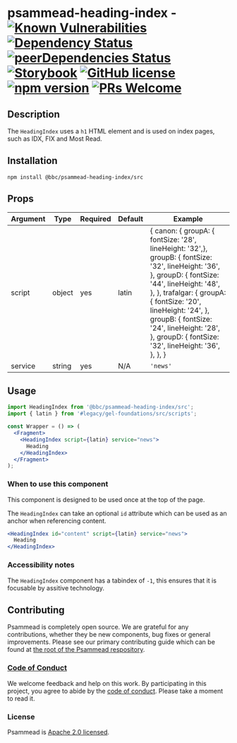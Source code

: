 <!-- prettier-ignore -->
# psammead-heading-index - [![Known Vulnerabilities](https://snyk.io/test/github/bbc/psammead/badge.svg?targetFile=packages%2Fcomponents%2Fpsammead-heading-index%2Fpackage.json)](https://snyk.io/test/github/bbc/psammead?targetFile=packages%2Fcomponents%2Fpsammead-heading-index%2Fpackage.json) [![Dependency Status](https://david-dm.org/bbc/psammead.svg?path=packages/components/psammead-heading-index)](https://david-dm.org/bbc/psammead?path=packages/components/psammead-heading-index) [![peerDependencies Status](https://david-dm.org/bbc/psammead/peer-status.svg?path=packages/components/psammead-heading-index)](https://david-dm.org/bbc/psammead?path=packages/components/psammead-heading-index&type=peer) [![Storybook](https://raw.githubusercontent.com/storybooks/brand/master/badge/badge-storybook.svg?sanitize=true)](https://bbc.github.io/psammead/?path=/story/headline--default) [![GitHub license](https://img.shields.io/badge/license-Apache%202.0-blue.svg)](https://github.com/bbc/psammead/blob/latest/LICENSE) [![npm version](https://img.shields.io/npm/v/@bbc/psammead-heading-index/src.svg)](https://www.npmjs.com/package/@bbc/psammead-heading-index/src) [![PRs Welcome](https://img.shields.io/badge/PRs-welcome-brightgreen.svg)](https://github.com/bbc/psammead/blob/latest/CONTRIBUTING.md)

## Description

The `HeadingIndex` uses a `h1` HTML element and is used on index pages, such as IDX, FIX and Most Read.

## Installation

`npm install @bbc/psammead-heading-index/src`

## Props

<!-- prettier-ignore -->
| Argument  | Type | Required | Default | Example |
| --------- | ---- | -------- | ------- | ------- |
| script    | object | yes | latin | { canon: { groupA: { fontSize: '28', lineHeight: '32',}, groupB: { fontSize: '32', lineHeight: '36', }, groupD: { fontSize: '44', lineHeight: '48', }, }, trafalgar: { groupA: { fontSize: '20', lineHeight: '24', }, groupB: { fontSize: '24', lineHeight: '28', }, groupD: { fontSize: '32', lineHeight: '36', }, }, }|
| service | string | yes | N/A | `'news'` |

## Usage

```jsx
import HeadingIndex from '@bbc/psammead-heading-index/src';
import { latin } from '#legacy/gel-foundations/src/scripts';

const Wrapper = () => (
  <Fragment>
    <HeadingIndex script={latin} service="news">
      Heading
    </HeadingIndex>
  </Fragment>
);
```

### When to use this component

This component is designed to be used once at the top of the page.

The `HeadingIndex` can take an optional `id` attribute which can be used as an anchor when referencing content.

```jsx
<HeadingIndex id="content" script={latin} service="news">
  Heading
</HeadingIndex>
```

<!-- ### When not to use this component -->

### Accessibility notes

The `HeadingIndex` component has a tabindex of `-1`, this ensures that it is focusable by assitive technology.

<!-- ## Roadmap -->

## Contributing

Psammead is completely open source. We are grateful for any contributions, whether they be new components, bug fixes or general improvements. Please see our primary contributing guide which can be found at [the root of the Psammead respository](https://github.com/bbc/psammead/blob/latest/CONTRIBUTING.md).

### [Code of Conduct](https://github.com/bbc/psammead/blob/latest/CODE_OF_CONDUCT.md)

We welcome feedback and help on this work. By participating in this project, you agree to abide by the [code of conduct](https://github.com/bbc/psammead/blob/latest/CODE_OF_CONDUCT.md). Please take a moment to read it.

### License

Psammead is [Apache 2.0 licensed](https://github.com/bbc/psammead/blob/latest/LICENSE).
